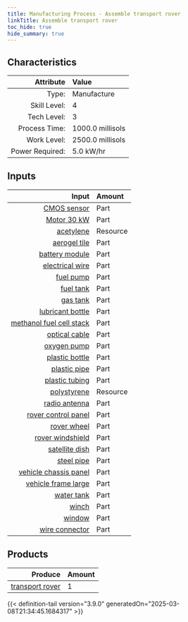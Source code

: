 ```yaml
---
title: Manufacturing Process - Assemble transport rover
linkTitle: Assemble transport rover
toc_hide: true
hide_summary: true
---
```

<!-- This is generated by the MarsSim HelpGenertor, do not edit. -->


## Characteristics

| Attribute      | Value |
|--------:|:------|
|Type:|Manufacture|
|Skill Level:|4|
|Tech Level:|3|
|Process Time:|1000.0 millisols|
|Work Level:|2500.0 millisols|
|Power Required:|5.0 kW/hr|

## Inputs

| Input      | Amount |
|--------:|:------|
|[CMOS sensor](/docs/definitions/part/cmos-sensor)|Part|10|
|[Motor 30 kW](/docs/definitions/part/motor-30-kw)|Part|5|
|[acetylene](/docs/definitions/resource/acetylene)|Resource|3.0 kg|
|[aerogel tile](/docs/definitions/part/aerogel-tile)|Part|120|
|[battery module](/docs/definitions/part/battery-module)|Part|4|
|[electrical wire](/docs/definitions/part/electrical-wire)|Part|20|
|[fuel pump](/docs/definitions/part/fuel-pump)|Part|2|
|[fuel tank](/docs/definitions/part/fuel-tank)|Part|4|
|[gas tank](/docs/definitions/part/gas-tank)|Part|4|
|[lubricant bottle](/docs/definitions/part/lubricant-bottle)|Part|5|
|[methanol fuel cell stack](/docs/definitions/part/methanol-fuel-cell-stack)|Part|5|
|[optical cable](/docs/definitions/part/optical-cable)|Part|8|
|[oxygen pump](/docs/definitions/part/oxygen-pump)|Part|2|
|[plastic bottle](/docs/definitions/part/plastic-bottle)|Part|5|
|[plastic pipe](/docs/definitions/part/plastic-pipe)|Part|5|
|[plastic tubing](/docs/definitions/part/plastic-tubing)|Part|5|
|[polystyrene](/docs/definitions/resource/polystyrene)|Resource|20.0 kg|
|[radio antenna](/docs/definitions/part/radio-antenna)|Part|1|
|[rover control panel](/docs/definitions/part/rover-control-panel)|Part|1|
|[rover wheel](/docs/definitions/part/rover-wheel)|Part|18|
|[rover windshield](/docs/definitions/part/rover-windshield)|Part|1|
|[satellite dish](/docs/definitions/part/satellite-dish)|Part|1|
|[steel pipe](/docs/definitions/part/steel-pipe)|Part|5|
|[vehicle chassis panel](/docs/definitions/part/vehicle-chassis-panel)|Part|10|
|[vehicle frame large](/docs/definitions/part/vehicle-frame-large)|Part|5|
|[water tank](/docs/definitions/part/water-tank)|Part|4|
|[winch](/docs/definitions/part/winch)|Part|1|
|[window](/docs/definitions/part/window)|Part|5|
|[wire connector](/docs/definitions/part/wire-connector)|Part|20|

## Products


| Produce      | Amount |
|--------:|:------|
|[transport rover](/docs/definitions/vehicle/transport-rover)|1|



{{< definition-tail version="3.9.0" generatedOn="2025-03-08T21:34:45.1684317" >}}



